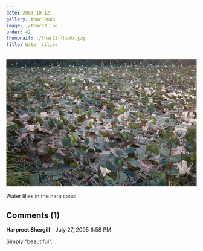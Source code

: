 ```yaml
---
date: 2003-10-12
gallery: thar-2003
image: ./thar22.jpg
order: 42
thumbnail: ./thar22-thumb.jpg
title: Water Lilies
---
```


![Water Lilies](./thar22.jpg)

Water lilies in the nara canal.

<div id="comments">

## Comments (1)

<div id="comment">

**Harpreet Shergill** - July 27, 2005  6:58 PM

Simply "beautiful".

</div>

</div>